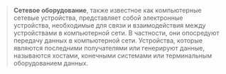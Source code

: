 > **Сетевое оборудование**, также известное как компьютерные сетевые устройства, представляет собой электронные устройства, необходимые для связи и взаимодействия между устройствами в компьютерной сети. В частности, они опосредуют передачу данных в компьютерной сети. Устройства, которые являются последними получателями или генерируют данные, называются хостами, конечными системами или терминальным оборудованием данных.